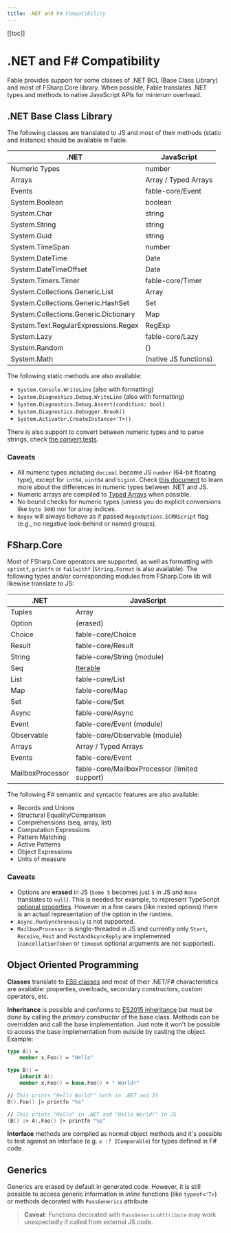 ```yaml
---
title: .NET and F# Compatibility
---
```


[[toc]]

# .NET and F# Compatibility

Fable provides support for some classes of .NET BCL (Base Class Library) and most of FSharp.Core library. When possible, Fable translates .NET types and methods to native JavaScript APIs for minimum overhead.

## .NET Base Class Library

The following classes are translated to JS and most of their methods (static and instance) should be available in Fable.

.NET                                  | JavaScript
--------------------------------------|----------------------------
Numeric Types                         | number
Arrays                                | Array / Typed Arrays
Events                                | fable-core/Event
System.Boolean                        | boolean
System.Char                           | string
System.String                         | string
System.Guid                           | string
System.TimeSpan                       | number
System.DateTime                       | Date
System.DateTimeOffset                 | Date
System.Timers.Timer                   | fable-core/Timer
System.Collections.Generic.List       | Array
System.Collections.Generic.HashSet    | Set
System.Collections.Generic.Dictionary | Map
System.Text.RegularExpressions.Regex  | RegExp
System.Lazy                           | fable-core/Lazy
System.Random                         | {}
System.Math                           | (native JS functions)

The following static methods are also available:

- `System.Console.WriteLine` (also with formatting)
- `System.Diagnostics.Debug.WriteLine` (also with formatting)
- `System.Diagnostics.Debug.Assert(condition: bool)`
- `System.Diagnostics.Debugger.Break()`
- `System.Activator.CreateInstance<'T>()`

There is also support to convert between numeric types and to parse strings, check [the convert tests](https://github.com/fable-compiler/Fable/blob/master/tests/Main/ConvertTests.fs).

### Caveats

- All numeric types including `decimal` become JS `number` (64-bit floating type), except for `int64`, `uint64` and `bigint`. Check [this document](numbers.md) to learn more about the differences in numeric types between .NET and JS.
- Numeric arrays are compiled to [Typed Arrays](https://developer.mozilla.org/en-US/docs/Web/JavaScript/Reference/Global_Objects/TypedArray) when possible.
- No bound checks for numeric types (unless you do explicit conversions like `byte 500`) nor for array indices.
- `Regex` will always behave as if passed `RegexOptions.ECMAScript` flag (e.g., no negative look-behind or named groups).

## FSharp.Core

Most of FSharp.Core operators are supported, as well as formatting with `sprintf`, `printfn` or `failwithf` (`String.Format` is also available).
The following types and/or corresponding modules from FSharp.Core lib will likewise translate to JS:

.NET              | JavaScript
------------------|----------------------------------------------------------
Tuples            | Array
Option            | (erased)
Choice            | fable-core/Choice
Result            | fable-core/Result
String            | fable-core/String (module)
Seq               | [Iterable](http://babeljs.io/docs/learn-es2015/#iterators-for-of)
List              | fable-core/List
Map               | fable-core/Map
Set               | fable-core/Set
Async             | fable-core/Async
Event             | fable-core/Event (module)
Observable        | fable-core/Observable (module)
Arrays            | Array / Typed Arrays
Events            | fable-core/Event
MailboxProcessor  | fable-core/MailboxProcessor (limited support)

The following F# semantic and syntactic features are also available:

- Records and Unions
- Structural Equality/Comparison
- Comprehensions (seq, array, list)
- Computation Expressions
- Pattern Matching
- Active Patterns
- Object Expressions
- Units of measure

### Caveats

- Options are **erased** in JS (`Some 5` becomes just `5` in JS and `None` translates to `null`). This is needed for example, to represent TypeScript [optional properties](https://www.typescriptlang.org/docs/handbook/interfaces.html#optional-properties). However in a few cases (like nested options) there is an actual representation of the option in the runtime.
- `Async.RunSynchronously` is not supported.
- `MailboxProcessor` is single-threaded in JS and currently only `Start`, `Receive`, `Post` and `PostAndAsyncReply` are implemented (`cancellationToken` or `timeout` optional arguments are not supported).

## Object Oriented Programming

**Classes** translate to [ES6 classes](https://github.com/lukehoban/es6features#classes) and most of their .NET/F# characteristics are available: properties, overloads, secondary constructors, custom operators, etc.

**Inheritance** is possible and conforms to [ES2015 inheritance](https://github.com/lukehoban/es6features#classes) but must be done by calling the _primary constructor_ of the base class. Methods can be overridden and call the base implementation. Just note it won't be possible to access the base implementation from outside by casting the object. Example:

```fsharp
type A() =
    member x.Foo() = "Hello"

type B() =
    inherit A()
    member x.Foo() = base.Foo() + " World!"

// This prints "Hello World!" both in .NET and JS
B().Foo() |> printfn "%s"

// This prints "Hello" in .NET and "Hello World!" in JS
(B() :> A).Foo() |> printfn "%s"
```

**Interface** methods are compiled as normal object methods and it's possible to test against an interface (e.g. `x :? IComparable`) for types defined in F# code.

## Generics

Generics are erased by default in generated code. However, it is still possible to access generic information in _inline_ functions (like `typeof<'T>`) or methods decorated with `PassGenerics` attribute.

> **Caveat**: Functions decorated with `PassGenericsAttribute` may work unexpectedly if called from external JS code.
